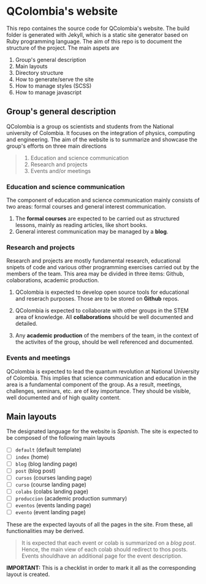 # QColombia's website

This repo containes the source code for QColombia's website. The build folder is generated with Jekyll, which is a static site generator based on Ruby programming language. The aim of this repo is to document the structure of the project. The main aspets are

1. Group's general description
1. Main layouts
1. Directory structure
1. How to generate/serve the site
1. How to manage styles (SCSS)
1. How to manage javascript

## Group's general description

QColombia is a group os scientists and students from the National university of Colombia. It focuses on the integration of physics, computing and engineering. The aim of the website is to summarize and showcase the group's efforts on three main directions

>1. Education and science communication
>1. Research and projects
>1. Events and/or meetings

### Education and science communication

The component of education and science communication mainly consists of two areas: formal courses and general interest communication. 

1. The **formal courses** are expected to be carried out as structured lessons, mainly as reading articles, like short books. 
1. General interest communication may be managed by a **blog**.

### Research and projects

Research and projects are mostly fundamental research, educational snipets of code and various other programming exercises carried out by the members of the team. This area may be divided in three items: Github, colaborations, academic production.

1. QColombia is expected to develop open source tools for educational and reserach purposes. Those are to be stored on **Github** repos.

1. QColombia is expected to collaborate with other groups in the STEM area of knowledge. All **collaborations** should be well documented and detailed.

1. Any **academic production** of the members of the team, in the context of the activites of the group, should be well referenced and documented.

### Events and meetings

QColombia is expected to lead the quantum revolution at National University of Colombia. This implies that science communication and education in the area is a fundamental component of the group. As a result, meetings, challenges, seminars, etc. are of key importance. They should be visible, well documented and of high quality content.

## Main layouts

The designated language for the website is _Spanish_. The site is expected to be composed of the following main layouts

- [ ] `default` (default template)
- [ ] `index` (home)
- [ ] `blog` (blog landing page)
- [ ] `post` (blog post)
- [ ] `cursos` (courses landing page)
- [ ] `curso` (course landing page)
- [ ] `colabs` (colabs landing page)
- [ ] `produccion` (academic production summary)
- [ ] `eventos` (events landing page)
- [ ] `evento` (event landing page)

These are the expected layouts of all the pages in the site. From these, all functionalities may be derived.

>It is expected that each event or colab is summarized on a _blog post_. Hence, the main view of each colab should redirect to thos posts. Events shouldhave an additional page for the event description.

**IMPORTANT:** This is a checklist in order to mark it all as the corresponding layout is created.

